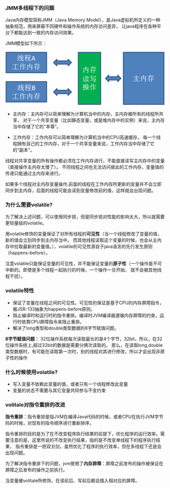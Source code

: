 
### JMM多线程下的问题
Java内存模型简称JMM（Java Memory Model），是Java虚拟机所定义的一种抽象规范，用来屏蔽不同硬件和操作系统的内存访问差异，
让java程序在各种平台下都能达到一致的内存访问效果。   

JMM模型如下所示：  

![image](https://github.com/islongfei/Blog/blob/master/images/JMM.png)  

* 主内存：主内存可以简单理解为计算机当中的内存，主内存被所有的线程所共享，
对于一个共享变量（比如静态变量，或是堆内存中的实例）来说，主内存当中存储了它的“本尊”。  

* 工作内存：工作内存可以简单理解为计算机当中的CPU高速缓存，
每一个线程拥有自己的工作内存，对于一个共享变量来说，工作内存当中存储了它的“副本”。  

线程对共享变量的所有操作都必须在工作内存进行，不能直接读写主内存中的变量（直接操作主内存太慢了）。
不同线程之间也无法访问彼此的工作内存，变量值的传递只能通过主内存来进行。

如果多个线程对主内存变量操作,前面的线程在工作内存所更新的变量并不会立即同步到主内存，后面的线程可能会读到变量修改前的值，这样就会出现问题。

### 为什么需要volatile?
为了解决上述问题，可以使用同步锁，但是同步锁对性能的影响太大，所以就需要更轻量级的volatile。  

用volatile修饰的变量保证了对所有线程的**可见性**（当一个线程修改了变量的值，新的值会立刻同步到主内存当中。
而其他线程读取这个变量的时候，也会从主内存中拉取最新的变量值。），volatile的可见性源自于java语言的先行发生原则（happens-before）。

注意volatile只能保证变量的可见性，并不能保证变量的**原子性**（一个操作是不可中断的。即使是多个线程一起执行的时候，一个操作一旦开始，
就不会被其他线程干扰）。

### volatile特性
* 保证了变量在线程之间的可见性。可见性的保证是基于CPU的内存屏障指令，被JSR-133抽象为happens-before原则。
* 阻止编译时和运行时的指令重排。编译时JVM编译器遵循内存屏障的约束，运行时依靠CPU屏障指令来阻止重排。
* 解决了long类型和double类型数据的8字节赋值问题。

**8字节赋值问题：**
32位操作系统每次读取最长的是4个字节，32bit，所以，在32位操作系统上,超过32bit的数据是需要分俩次读取的。
那么，在读取long,double类型数据时，有可能在读取第一次时，别的线程对其进行修改，所以才会出现非原子性的操作 

### 什么时候使用volatile?
* 写入变量不依赖此变量的值，或者只有一个线程修改此变量
* 变量的状态不需要与其它变量共同参与不变约束



### volitale对指令重排的改进
**指令重排**：指令重排是指JVM在编译Java代码的时候，或者CPU在执行JVM字节码的时候，对现有的指令顺序进行重新排序。

指令重排的目的是为了在不改变程序执行结果的前提下，优化程序的运行效率。需要注意的是，这里所说的不改变执行结果，指的是不改变单线程下的程序执行结果，
指令重排是一把双刃剑，虽然优化了程序的执行效率，但在多线程下还是会出现问题。

为了解决指令重排下的问题，jvm使用了**内存屏障**：屏障之前发布的操作被保证在屏障之后发布的操作之前执行。  

当变量被volitale所修饰，在读前后、写前后都会插入相对应的屏障。

